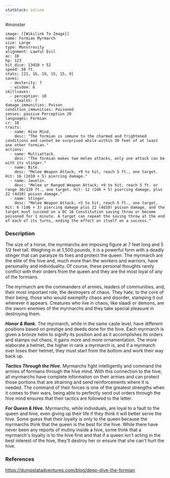 ```yaml
---
statblock: inline
---
```

 #monster 

```statblock
image: [[Wikilink To Image]]
name: Formian Myrmarch
size: Large
type: Monstrosity
alignment: Lawful Evil
ac: 18
hp: 123
hit_dice: 13d10 + 52
speed: 50 ft.
stats: [21, 16, 19, 15, 15, 9]
saves:
  - dexterity: 7
  - wisdom: 6
skillsaves:
  - perception: 10
  - stealth: 7
damage_immunities: Poison
condition_immunities: Poisoned
senses: passive Perception 20
languages: Formian
cr: 10
traits:
  - name: Hive Mind.
    desc: "The formian is immune to the charmed and frightened conditions and cannot be surprised while within 30 feet of at least one other formian."
actions:
  - name: Multiattack.
    desc: "The formian makes two melee attacks, only one attack can be with its stinger."
  - name: Bite.
    desc: "Melee Weapon Attack; +9 to hit, reach 5 ft., one target. Hit: 16 (2d10 + 5) piercing damage."
  - name: Javelin.
    desc: "Melee or Ranged Weapon Attack; +9 to hit, reach 5 ft. or range 30/120 ft., one target. Hit: 12 (2d6 + 5) piercing damage, plus 22 (4d10) poison damage."
  - name: Stinger.
    desc: "Melee Weapon Attack; +5 to hit, reach 5 ft., one target. Hit: 6 (1d6 + 3) piercing damage plus 22 (4d10) poison damage, and the target must succeed on a DC 16 Constitution saving throw or become poisoned for 1 minute. A target can repeat the saving throw at the end of each of its turns, ending the effect on itself on a success."
```

### Description

The size of a horse, the myrmarchs are imposing figure at 7 feet long and 5 1/2 feet tall. Weighing in at 1,500 pounds, it is a powerful form with a deadly stinger that can paralyze its foes and protect the queen. The myrmarch are the elite of the hive and, much more than the workers and warriors, have personality and individuality. Of course, these personal thoughts rarely conflict with their orders from the queen and they are the most loyal of any of the formians.

The myrmarch are the commanders of armies, leaders of communities, and, their most important role, the destroyers of chaos. They hate, to the core of their being, those who would exemplify chaos and disorder, stamping it out wherever it appears. Creatures who live in chaos, like slaadi or demons, are the sworn enemies of the myrmarchs and they take special pleasure in destroying them.

**_Honor & Rank._** The myrmarch, while in the same caste level, have different positions based on prestige and deeds done for the hive. Each myrmarch is given a bronze helm to signify its position and as it accomplishes its orders and stamps out chaos, it gains more and more ornamentation. The more elaborate a helmet, the higher in rank a myrmarch is, and if a myrmarch ever loses their helmet, they must start from the bottom and work their way back up.

**_Tactics Through the Hive._** Myrmarchs fight intelligently and command the armies of formians through the hive mind. With this connection to the hive, all myrmarchs have complete information on their armies and can protect those portions that are straining and send reinforcements where it is needed. The command of their forces is one of the greatest strengths when it comes to their wars, being able to perfectly send out orders through the hive mind ensures that their tactics are followed to the letter.

**_For Queen & Hive._** Myrmarchs, while individuals, are loyal to a fault to the queen and hive, even giving up their life if they think it will better serve the hive. Some guess that their loyalty is only to the queen because the myrmarchs think that the queen is the best for the hive. While there have never been any reports of mutiny inside a hive, some think that a myrmarch's loyalty is to the hive first and that if a queen isn't acting in the best interest of the hive, they'll destroy her or ensure that she can't hurt the hive.

### References

https://dumpstatadventures.com/blog/deep-dive-the-formian